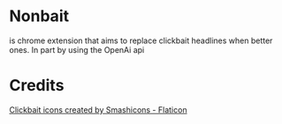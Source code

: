 # Nonbait

is chrome extension that aims to replace clickbait headlines when better ones. In part by using the OpenAi api

# Credits
[Clickbait icons created by Smashicons - Flaticon](https://www.flaticon.com/free-icons/clickbait)